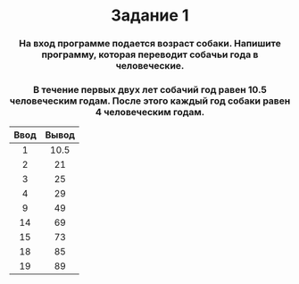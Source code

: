 <h1 align="center">Задание 1</h1>
<h3 align="center">На вход программе подается возраст собаки. Напишите программу, которая переводит собачьи года в человеческие.</h3>

<h3 align="center">В течение первых двух лет собачий год равен 10.5 человеческим годам. После этого каждый год собаки равен 4 человеческим годам.</h3>

| Ввод | Вывод |
| :--: | :---: |
| 1 | 10.5 |
| 2 | 21 |
| 3 | 25 |
| 4 | 29 |
| 9 | 49 |
| 14 | 69 |
| 15 | 73 |
| 18 | 85 |
| 19 | 89 |

